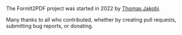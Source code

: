 The FormIt2PDF project was started in 2022 by [Thomas Jakobi](https://github.com/jako).

Many thanks to all who contributed, whether by creating pull requests, submitting bug reports, or donating.
